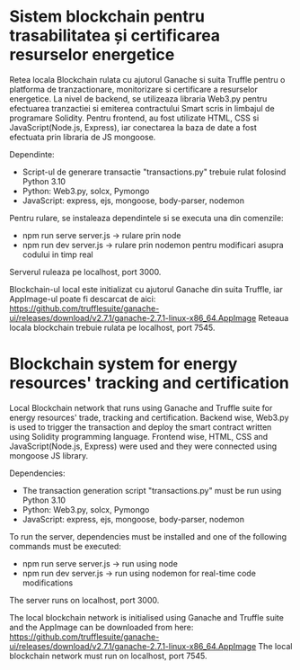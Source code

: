 # Sistem blockchain pentru trasabilitatea și certificarea resurselor energetice
Retea locala Blockchain rulata cu ajutorul Ganache si suita Truffle pentru o platforma de tranzactionare, monitorizare si certificare a resurselor energetice. La nivel de backend, se utilizeaza libraria Web3.py pentru efectuarea tranzactiei si emiterea contractului Smart scris in limbajul de programare Solidity.
Pentru frontend, au fost utilizate HTML, CSS si JavaScript(Node.js, Express), iar conectarea la baza de date a fost efectuata prin libraria de JS mongoose.

Dependinte:
- Script-ul de generare transactie "transactions.py" trebuie rulat folosind Python 3.10
- Python: Web3.py, solcx, Pymongo
- JavaScript: express, ejs, mongoose, body-parser, nodemon

Pentru rulare, se instaleaza dependintele si se executa una din comenzile:
- npm run serve server.js -> rulare prin node
- npm run dev server.js -> rulare prin nodemon pentru modificari asupra codului in timp real

Serverul ruleaza pe localhost, port 3000.

Blockchain-ul local este initializat cu ajutorul Ganache din suita Truffle, iar AppImage-ul poate fi descarcat de aici: https://github.com/trufflesuite/ganache-ui/releases/download/v2.7.1/ganache-2.7.1-linux-x86_64.AppImage
Reteaua locala blockchain trebuie rulata pe localhost, port 7545.

# Blockchain system for energy resources' tracking and certification
Local Blockchain network that runs using Ganache and Truffle suite for energy resources' trade, tracking and certification.
Backend wise, Web3.py is used to trigger the transaction and deploy the smart contract written using Solidity programming language.
Frontend wise, HTML, CSS and JavaScript(Node.js, Express) were used and they were connected using mongoose JS library.

Dependencies:
- The transaction generation script "transactions.py" must be run using Python 3.10
- Python: Web3.py, solcx, Pymongo
- JavaScript: express, ejs, mongoose, body-parser, nodemon

To run the server, dependencies must be installed and one of the following commands must be executed:
- npm run serve server.js -> run using node
- npm run dev server.js -> run using nodemon for real-time code modifications

The server runs on localhost, port 3000.

The local blockchain network is initialised using Ganache and Truffle suite and the AppImage can be downloaded from here: https://github.com/trufflesuite/ganache-ui/releases/download/v2.7.1/ganache-2.7.1-linux-x86_64.AppImage
The local blockchain network must run on localhost, port 7545.
